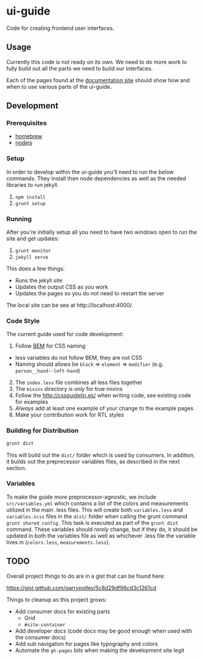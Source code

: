 # ui-guide
Code for creating frontend user interfaces.


## Usage

Currently this code is not ready on its own. We need to do
more work to fully build out all the parts we need to build
our interfaces.

Each of the pages found at the [documentation site][doc-site]
should show how and when to use various parts of the ui-guide.


## Development

### Prerequisites

* [homebrew][homebrew]
* [nodejs][nodejs]

### Setup

In order to develop within the ui-guide you'll need to run the
below commands. They install then node dependencies as well as
the needed libraries to run jekyll.

1. `npm install`
2. `grunt setup`

### Running

After you're initially setup all you need to have two windows open to run the site and get updates:

1. `grunt monitor`
2. `jekyll serve`

This does a few things:

* Runs the jekyll site
* Updates the output CSS as you work
* Updates the pages so you do not need to restart the server

The local site can be see at http://localhost:4000/.

### Code Style

The current guide used for code development:

1. Follow [BEM][bem-naming] for CSS naming
  * less variables do not follow BEM, they are not CSS
  * Naming should allows be `block` => `element` => `modifier` (e.g. `person__hand--left-hand`)
2. The `index.less` file combines all less files together
3. The `mixins` directory is _only_ for true mixins
4. Follow the http://cssguidelin.es/ when writing code, see existing code for examples
5. _Always_ add at least one example of your change to the example pages
6. Make your contribution work for RTL styles

### Building for Distribution
```sh
grunt dist
```
This will build out the `dist/` folder which is used by consumers.  In addition, it builds out the preprecessor
variables files, as described in the next section.

### Variables
To make the guide more preprocessor-agnostic, we include `src/variables.yml` which contains a list
of the colors and measurements utilized in the main .less files.  This will create both `variables.less` and
`variables.scss` files in the `dist/` folder when calling the grunt command `grunt shared_config`.  This task is executed as part of the `grunt dist` command.  These variables should _rarely_ change, but if they do, it should be updated in both the variables file as well as whichever .less file the variable lives in (`colors.less`, `measurements.less`).

## TODO

Overall project things to do are in a gist that can be found here:

https://gist.github.com/garrypolley/5c8d29df98cd3c1261cd

Things to cleanup as this project grows:

* Add consumer docs for existing parts
  * Grid
  * `#site-container`
* Add developer docs (code docs may be good enough when used with the consumer docs)
* Add sub navigation for pages like typography and colors
* Automate the `gh-pages` bits when making the development site legit


[doc-site]: http://c2fo.github.io/ui-guide/
[bem-naming]: http://getbem.com/naming/
[homebrew]: http://brew.sh/
[nodejs]: https://nodejs.org/en/download/
